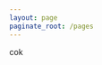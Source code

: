 ```yaml
---
layout: page
paginate_root: /pages
---
```





  <!-- This loops through the paginated posts -->
<section id="archive">
cok
</section>